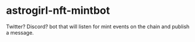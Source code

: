 # astrogirl-nft-mintbot

Twitter? Discord? bot that will listen for mint events on the chain and publish a message.
